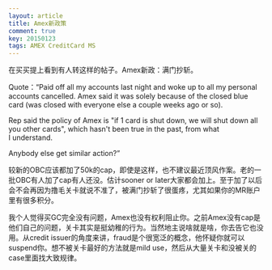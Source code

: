 ```yaml
---
layout: article
title: Amex新政策
comment: true
key: 20150123
tags: AMEX CreditCard MS
---
```


在买买提上看到有人转这样的帖子。Amex新政：满门抄斩。

Quote：“Paid off all my accounts last night and woke up to all my personal accounts cancelled. Amex said it was solely because of the closed blue card (was closed with everyone else a couple weeks ago or so).

Rep said the policy of Amex is "if 1 card is shut down, we will shut down all you other cards", which hasn't been true in the past, from what I understand.

Anybody else get similar action?”

较新的OBC应该都加了50k的cap，即使是这样，也不建议最近顶风作案。老的一批OBC有人加了cap有人还没。估计sooner or later大家都会加上。至于加了以后会不会再因为撸毛关卡就说不准了，被满门抄斩了很蛋疼，尤其如果你的MR账户里有很多积分。

我个人觉得买GC完全没有问题，Amex也没有权利阻止你。之前Amex没有cap是他们自己的问题，关卡其实是挺幼稚的行为。当然地主说啥就是啥，你去告它也没用。从credit issuer的角度来讲，fraud是个很宽泛的概念，他怀疑你就可以suspend你。想不被关卡最好的方法就是mild use，然后从大量关卡和没被关的case里面找大致规律。
